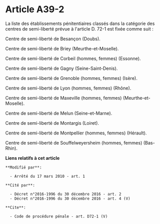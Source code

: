 # Article A39-2

La liste des établissements pénitentiaires classés dans la catégorie des centres de semi-liberté prévue à l'article D. 72-1
est fixée comme suit : 

Centre de semi-liberté de Besançon (Doubs). 

Centre de semi-liberté de Briey (Meurthe-et-Moselle). 

Centre de semi-liberté de Corbeil (hommes, femmes) (Essonne). 

Centre de semi-liberté de Gagny (Seine-Saint-Denis). 

Centre de semi-liberté de Grenoble (hommes, femmes) (Isère). 

Centre de semi-liberté de Lyon (hommes, femmes) (Rhône). 

Centre de semi-liberté de Maxeville (hommes, femmes) (Meurthe-et-Moselle). 

Centre de semi-liberté de Melun (Seine-et-Marne). 

Centre de semi-liberté de Montargis (Loiret). 

Centre de semi-liberté de Montpellier (hommes, femmes) (Hérault). 

Centre de semi-liberté de Souffelweyersheim (hommes, femmes) (Bas-Rhin).

**Liens relatifs à cet article**

	**Modifié par**:

	  - Arrêté du 17 mars 2010 - art. 1

	**Cité par**:

	  - Décret n°2016-1996 du 30 décembre 2016 - art. 2
	  - Décret n°2016-1996 du 30 décembre 2016 - art. 4 (V)

	**Cite**:

	  - Code de procédure pénale - art. D72-1 (V)

